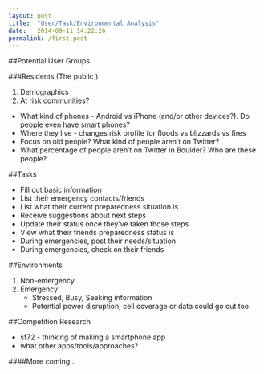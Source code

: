 ```yaml
---
layout: post
title:  "User/Task/Environmental Analysis"
date:   2014-09-11 14:22:26
permalink: /first-post
---
```


##Potential User Groups

###Residents (The public )
 
1. Demographics
2.  At risk communities?

 - What kind of phones - Android vs iPhone (and/or other devices?).  Do people even have smart phones?
 -  Where they live - changes risk profile for floods vs blizzards vs fires
 -  Focus on old people?  What kind of people aren’t on Twitter?
 -  What percentage of people aren’t on Twitter in Boulder?  Who are these people?

##Tasks
 - Fill out basic information
 - List their emergency contacts/friends
 - List what their current preparedness situation is
 - Receive suggestions about next steps
 - Update their status once they’ve taken those steps
 - View what their friends preparedness status is
 - During emergencies, post their needs/situation
 - During emergencies, check on their friends

##Environments
 1. Non-emergency
 2. Emergency
	- Stressed, Busy, Seeking information
	- Potential power disruption, cell coverage or data could go out too

##Competition Research
 - sf72 - thinking of making a smartphone app
 - what other apps/tools/approaches?


####More coming...
